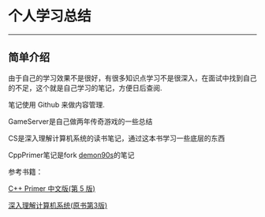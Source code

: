 # 个人学习总结

---

## 简单介绍

由于自己的学习效果不是很好，有很多知识点学习不是很深入，在面试中找到自己的不足，这个就是自己学习的笔记，方便日后查阅.

笔记使用 Github 来做内容管理.

GameServer是自己做两年传奇游戏的一些总结

CS是深入理解计算机系统的读书笔记，通过这本书学习一些底层的东西

CppPrimer笔记是fork [demon90s](https://github.com/demon90s/CppStudy)的笔记



参考书籍：

[C++ Primer 中文版(第 5 版)](https://book.douban.com/subject/25708312/)

[深入理解计算机系统(原书第3版)](https://book.douban.com/subject/26912767/)